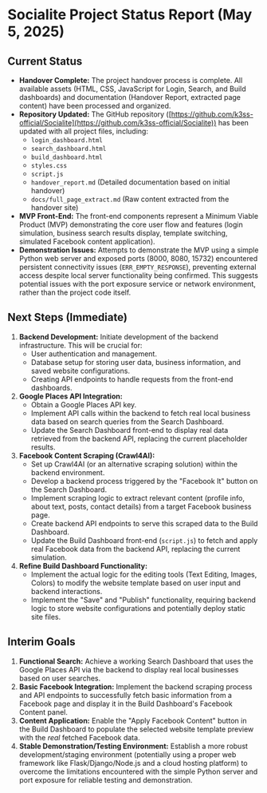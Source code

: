# Socialite Project Status Report (May 5, 2025)

## Current Status

*   **Handover Complete:** The project handover process is complete. All available assets (HTML, CSS, JavaScript for Login, Search, and Build dashboards) and documentation (Handover Report, extracted page content) have been processed and organized.
*   **Repository Updated:** The GitHub repository ([https://github.com/k3ss-official/Socialite](https://github.com/k3ss-official/Socialite)) has been updated with all project files, including:
    *   `login_dashboard.html`
    *   `search_dashboard.html`
    *   `build_dashboard.html`
    *   `styles.css`
    *   `script.js`
    *   `handover_report.md` (Detailed documentation based on initial handover)
    *   `docs/full_page_extract.md` (Raw content extracted from the handover site)
*   **MVP Front-End:** The front-end components represent a Minimum Viable Product (MVP) demonstrating the core user flow and features (login simulation, business search results display, template switching, simulated Facebook content application).
*   **Demonstration Issues:** Attempts to demonstrate the MVP using a simple Python web server and exposed ports (8000, 8080, 15732) encountered persistent connectivity issues (`ERR_EMPTY_RESPONSE`), preventing external access despite local server functionality being confirmed. This suggests potential issues with the port exposure service or network environment, rather than the project code itself.

## Next Steps (Immediate)

1.  **Backend Development:** Initiate development of the backend infrastructure. This will be crucial for:
    *   User authentication and management.
    *   Database setup for storing user data, business information, and saved website configurations.
    *   Creating API endpoints to handle requests from the front-end dashboards.
2.  **Google Places API Integration:**
    *   Obtain a Google Places API key.
    *   Implement API calls within the backend to fetch real local business data based on search queries from the Search Dashboard.
    *   Update the Search Dashboard front-end to display real data retrieved from the backend API, replacing the current placeholder results.
3.  **Facebook Content Scraping (Crawl4AI):**
    *   Set up Crawl4AI (or an alternative scraping solution) within the backend environment.
    *   Develop a backend process triggered by the "Facebook It" button on the Search Dashboard.
    *   Implement scraping logic to extract relevant content (profile info, about text, posts, contact details) from a target Facebook business page.
    *   Create backend API endpoints to serve this scraped data to the Build Dashboard.
    *   Update the Build Dashboard front-end (`script.js`) to fetch and apply real Facebook data from the backend API, replacing the current simulation.
4.  **Refine Build Dashboard Functionality:**
    *   Implement the actual logic for the editing tools (Text Editing, Images, Colors) to modify the website template based on user input and backend interactions.
    *   Implement the "Save" and "Publish" functionality, requiring backend logic to store website configurations and potentially deploy static site files.

## Interim Goals

1.  **Functional Search:** Achieve a working Search Dashboard that uses the Google Places API via the backend to display real local businesses based on user searches.
2.  **Basic Facebook Integration:** Implement the backend scraping process and API endpoints to successfully fetch basic information from a Facebook page and display it in the Build Dashboard's Facebook Content panel.
3.  **Content Application:** Enable the "Apply Facebook Content" button in the Build Dashboard to populate the selected website template preview with the *real* fetched Facebook data.
4.  **Stable Demonstration/Testing Environment:** Establish a more robust development/staging environment (potentially using a proper web framework like Flask/Django/Node.js and a cloud hosting platform) to overcome the limitations encountered with the simple Python server and port exposure for reliable testing and demonstration.


